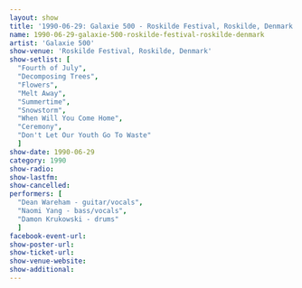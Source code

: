 ```yaml
---
layout: show
title: '1990-06-29: Galaxie 500 - Roskilde Festival, Roskilde, Denmark'
name: 1990-06-29-galaxie-500-roskilde-festival-roskilde-denmark
artist: 'Galaxie 500'
show-venue: 'Roskilde Festival, Roskilde, Denmark'
show-setlist: [
  "Fourth of July",
  "Decomposing Trees",
  "Flowers",
  "Melt Away",
  "Summertime",
  "Snowstorm",
  "When Will You Come Home",
  "Ceremony",
  "Don't Let Our Youth Go To Waste"
  ]
show-date: 1990-06-29
category: 1990
show-radio: 
show-lastfm: 
show-cancelled: 
performers: [
  "Dean Wareham - guitar/vocals",
  "Naomi Yang - bass/vocals",
  "Damon Krukowski - drums"
  ]
facebook-event-url: 
show-poster-url: 
show-ticket-url: 
show-venue-website: 
show-additional: 
---
```


